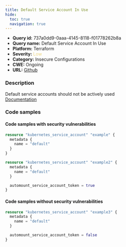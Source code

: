 ```yaml
---
title: Default Service Account In Use
hide:
  toc: true
  navigation: true
---
```


<style>
  .highlight .hll {
    background-color: #ff171742;
  }
  .md-content {
    max-width: 1100px;
    margin: 0 auto;
  }
</style>

-   **Query id:** 737a0dd9-0aaa-4145-8118-f01778262b8a
-   **Query name:** Default Service Account In Use
-   **Platform:** Terraform
-   **Severity:** <span style="color:#edd57e">Low</span>
-   **Category:** Insecure Configurations
-   **CWE:** Ongoing
-   **URL:** [Github](https://github.com/DataDog/kics/tree/master/assets/queries/terraform/kubernetes/default_service_account_in_use)

### Description
Default service accounts should not be actively used<br>
[Documentation](https://registry.terraform.io/providers/hashicorp/kubernetes/latest/docs/resources/service_account#automount_service_account_token)

### Code samples
#### Code samples with security vulnerabilities
```tf title="Positive test num. 1 - tf file" hl_lines="1 12"
resource "kubernetes_service_account" "example" {
  metadata {
    name = "default"
  }
}

resource "kubernetes_service_account" "example2" {
  metadata {
    name = "default"
  }

  automount_service_account_token = true
}

```


#### Code samples without security vulnerabilities
```tf title="Negative test num. 1 - tf file"
resource "kubernetes_service_account" "example3" {
  metadata {
    name = "default"
  }

  automount_service_account_token = false
}

```
